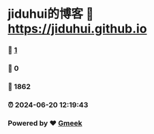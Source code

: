 # jiduhui的博客 :link: https://jiduhui.github.io 
### :page_facing_up: [1](https://jiduhui.github.io/tag.html) 
### :speech_balloon: 0 
### :hibiscus: 1862 
### :alarm_clock: 2024-06-20 12:19:43 
### Powered by :heart: [Gmeek](https://github.com/Meekdai/Gmeek)
